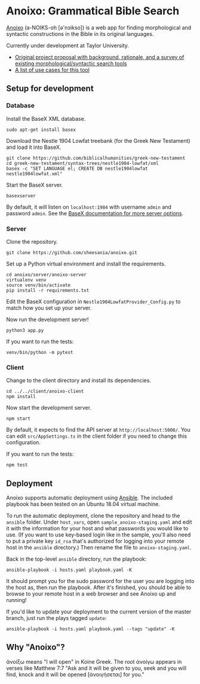 # Anoixo: Grammatical Bible Search
[Anoixo](#why-anoixo) (a-NOIKS-oh [ə'nɔikso]) is a web app for finding morphological and syntactic constructions in the Bible in its original languages.

Currently under development at Taylor University.

- [Original project proposal with background, rationale, and a survey of existing morphological/syntactic search tools](https://docs.google.com/document/d/1tC8CPp7WmkOH8jjgBRM_YxbxWEMFS7oJpzKfHDsqlTA/edit?usp=sharing)
- [A list of use cases for this tool](https://docs.google.com/document/d/1QOQpY0kGr6Km8lhTpPEhFMSxMB0C4uTeNH45Kl_2SKg/edit?usp=sharing)

## Setup for development
### Database
Install the BaseX XML database.

```
sudo apt-get install basex
```

Download the Nestle 1904 Lowfat treebank (for the Greek New Testament) and load it into BaseX.

```
git clone https://github.com/biblicalhumanities/greek-new-testament
cd greek-new-testament/syntax-trees/nestle1904-lowfat/xml
basex -c "SET LANGUAGE el; CREATE DB nestle1904lowfat nestle1904lowfat.xml"
```

Start the BaseX server.

```
basexserver
```

By default, it will listen on `localhost:1984` with username `admin` and password `admin`. See the [BaseX documentation for more server options](http://docs.basex.org/wiki/Command-Line_Options#Server).

### Server
Clone the repository.

```
git clone https://github.com/sheesania/anoixo.git
```

Set up a Python virtual environment and install the requirements.

```
cd anoixo/server/anoixo-server
virtualenv venv
source venv/bin/activate
pip install -r requirements.txt
```

Edit the BaseX configuration in `Nestle1904LowfatProvider_Config.py` to match how you set up your server.

Now run the development server!

```
python3 app.py
```

If you want to run the tests:

```
venv/bin/python -m pytest
```

### Client
Change to the client directory and install its dependencies.

```
cd ../../client/anoixo-client
npm install
```

Now start the development server.

```
npm start
```

By default, it expects to find the API server at `http://localhost:5000/`. You can edit `src/AppSettings.ts` in the client folder if you need to change this configuration.

If you want to run the tests:

```
npm test
```

## Deployment
Anoixo supports automatic deployment using [Ansible](https://www.ansible.com/). The included playbook has been tested on an Ubuntu 18.04 virtual machine.

To run the automatic deployment, clone the repository and head to the `ansible` folder. Under `host_vars`, open `sample_anoixo-staging.yaml` and edit it with the information for your host and what passwords you would like to use. (If you want to use key-based login like in the sample, you'll also need to put a private key `id_rsa` that's authorized for logging into your remote host in the `ansible` directory.) Then rename the file to `anoixo-staging.yaml`.

Back in the top-level `ansible` directory, run the playbook:

```
ansible-playbook -i hosts.yaml playbook.yaml -K
```

It should prompt you for the sudo password for the user you are logging into the host as, then run the playbook. After it's finished, you should be able to browse to your remote host in a web browser and see Anoixo up and running!

If you'd like to update your deployment to the current version of the master branch, just run the plays tagged `update`:

```
ansible-playbook -i hosts.yaml playbook.yaml --tags "update" -K
```

## Why "Anoixo"?
ἀνοίξω means "I will open" in Koine Greek. The root ἀνοίγω appears in verses like Matthew 7:7 "Ask and it will be given to you, seek and you will find, knock and it will be opened [ἀνοιγήσεται] for you."
